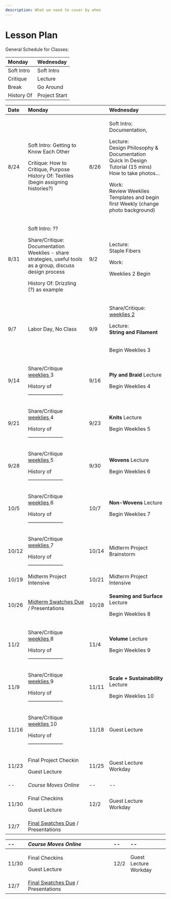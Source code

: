 ```yaml
---
description: What we need to cover by when
---
```


# Lesson Plan

General Schedule for Classes: 

| Monday | Wednesday |
| :--- | :--- |
| Soft Intro | Soft Intro |
| Critique  | Lecture |
| Break | Go Around |
| History Of | Project Start |



<table>
  <thead>
    <tr>
      <th style="text-align:left">Date</th>
      <th style="text-align:left">Monday</th>
      <th style="text-align:left"></th>
      <th style="text-align:left">Wednesday</th>
    </tr>
  </thead>
  <tbody>
    <tr>
      <td style="text-align:left">8/24</td>
      <td style="text-align:left">
        <p>Soft Intro: Getting to Know Each Other</p>
        <p>Critique: How to Critique, Purpose
          <br />History Of: Textiles (begin assigning histories?)</p>
      </td>
      <td style="text-align:left">8/26</td>
      <td style="text-align:left">
        <p>Soft Intro: Documentation,</p>
        <p>Lecture:
          <br />Design Philosophy &amp; Documentation
          <br />Quick In Design Tutorial (15 mins)
          <br />How to take photos...</p>
        <p>Work:
          <br />Review Weeklies Templates and begin first Weekly (change photo background)</p>
        <p></p>
      </td>
    </tr>
    <tr>
      <td style="text-align:left">8/31</td>
      <td style="text-align:left">
        <p>Soft Intro: ??</p>
        <p>Share/Critique:
          <br />Documentation Weeklies - share strategies, useful tools as a group, discuss
          design process</p>
        <p>History Of: Drizzling (?) as example</p>
      </td>
      <td style="text-align:left">9/2</td>
      <td style="text-align:left">
        <p>Lecture:
          <br />Staple Fibers</p>
        <p></p>
        <p>Work:</p>
        <p>Weeklies 2 Begin</p>
      </td>
    </tr>
    <tr>
      <td style="text-align:left">9/7</td>
      <td style="text-align:left">Labor Day, No Class</td>
      <td style="text-align:left">9/9</td>
      <td style="text-align:left">
        <p>Share/Critique:
          <br /> <a href="weeklies/2.-fiber-exploration.md">weeklies 2</a>
        </p>
        <p>Lecture:
          <br /><b>String and Filament</b>
        </p>
        <p>
          <br />Begin Weeklies 3</p>
      </td>
    </tr>
    <tr>
      <td style="text-align:left">9/14</td>
      <td style="text-align:left">
        <p>Share/Critique <a href="weeklies/2.-fiber-exploration.md">weeklies </a>3</p>
        <p>History of _______________</p>
      </td>
      <td style="text-align:left">9/16</td>
      <td style="text-align:left">
        <p><b>Ply and Braid</b> Lecture</p>
        <p>Begin Weeklies 4</p>
      </td>
    </tr>
    <tr>
      <td style="text-align:left">9/21</td>
      <td style="text-align:left">
        <p>Share/Critique <a href="weeklies/2.-fiber-exploration.md">weeklies </a>4</p>
        <p>History of _______________</p>
      </td>
      <td style="text-align:left">9/23</td>
      <td style="text-align:left">
        <p><b>Knits</b> Lecture</p>
        <p>Begin Weeklies 5</p>
      </td>
    </tr>
    <tr>
      <td style="text-align:left">9/28</td>
      <td style="text-align:left">
        <p>Share/Critique <a href="weeklies/2.-fiber-exploration.md">weeklies </a>5</p>
        <p>History of _______________</p>
      </td>
      <td style="text-align:left">9/30</td>
      <td style="text-align:left">
        <p><b>Wovens</b> Lecture</p>
        <p>Begin Weeklies 6</p>
      </td>
    </tr>
    <tr>
      <td style="text-align:left">10/5</td>
      <td style="text-align:left">
        <p>Share/Critique <a href="weeklies/2.-fiber-exploration.md">weeklies </a>6</p>
        <p>History of _______________</p>
      </td>
      <td style="text-align:left">10/7</td>
      <td style="text-align:left">
        <p><b>Non-Wovens</b> Lecture</p>
        <p>Begin Weeklies 7</p>
      </td>
    </tr>
    <tr>
      <td style="text-align:left">10/12</td>
      <td style="text-align:left">
        <p>Share/Critique <a href="weeklies/2.-fiber-exploration.md">weeklies </a>7</p>
        <p>History of _______________</p>
      </td>
      <td style="text-align:left">10/14</td>
      <td style="text-align:left">Midterm Project Brainstorm</td>
    </tr>
    <tr>
      <td style="text-align:left">10/19</td>
      <td style="text-align:left">Midterm Project Intensive</td>
      <td style="text-align:left">10/21</td>
      <td style="text-align:left">Midterm Project Intensive</td>
    </tr>
    <tr>
      <td style="text-align:left">10/26</td>
      <td style="text-align:left"><a href="project/midterm-project-follow-the-materials.md">Midterm Swatches Due</a> /
        Presentations</td>
      <td style="text-align:left">10/28</td>
      <td style="text-align:left">
        <p><b>Seaming and Surface</b> Lecture</p>
        <p>Begin Weeklies 8</p>
      </td>
    </tr>
    <tr>
      <td style="text-align:left">11/2</td>
      <td style="text-align:left">
        <p>Share/Critique <a href="weeklies/2.-fiber-exploration.md">weeklies </a>8</p>
        <p>History of _______________</p>
      </td>
      <td style="text-align:left">11/4</td>
      <td style="text-align:left">
        <p><b>Volume</b> Lecture</p>
        <p>Begin Weeklies 9</p>
      </td>
    </tr>
    <tr>
      <td style="text-align:left">11/9</td>
      <td style="text-align:left">
        <p>Share/Critique <a href="weeklies/2.-fiber-exploration.md">weeklies </a>9</p>
        <p>History of _______________</p>
      </td>
      <td style="text-align:left">11/11</td>
      <td style="text-align:left">
        <p><b>Scale + Sustainability</b> Lecture</p>
        <p>Begin Weeklies 10</p>
      </td>
    </tr>
    <tr>
      <td style="text-align:left">11/16</td>
      <td style="text-align:left">
        <p>Share/Critique <a href="weeklies/2.-fiber-exploration.md">weeklies </a>10</p>
        <p>History of _______________</p>
      </td>
      <td style="text-align:left">11/18</td>
      <td style="text-align:left">Guest Lecture</td>
    </tr>
    <tr>
      <td style="text-align:left">11/23</td>
      <td style="text-align:left">
        <p>Final Project Checkin</p>
        <p>Guest Lecture</p>
      </td>
      <td style="text-align:left">11/25</td>
      <td style="text-align:left">Guest Lecture
        <br />Workday</td>
    </tr>
    <tr>
      <td style="text-align:left">--</td>
      <td style="text-align:left"><em>Course Moves Online</em>
      </td>
      <td style="text-align:left">--</td>
      <td style="text-align:left">--</td>
    </tr>
    <tr>
      <td style="text-align:left">11/30</td>
      <td style="text-align:left">
        <p>Final Checkins</p>
        <p>Guest Lecture</p>
      </td>
      <td style="text-align:left">12/2</td>
      <td style="text-align:left">Guest Lecture
        <br />Workday</td>
    </tr>
    <tr>
      <td style="text-align:left">12/7</td>
      <td style="text-align:left"><a href="project/final-project-adapt-to-application.md">Final Swatches Due</a> /
        Presentations</td>
      <td style="text-align:left"></td>
      <td style="text-align:left"></td>
    </tr>
  </tbody>
</table>



<table>
  <thead>
    <tr>
      <th style="text-align:left">--</th>
      <th style="text-align:left"><em>Course Moves Online</em>
      </th>
      <th style="text-align:left">--</th>
      <th style="text-align:left">--</th>
    </tr>
  </thead>
  <tbody>
    <tr>
      <td style="text-align:left">11/30</td>
      <td style="text-align:left">
        <p>Final Checkins</p>
        <p>Guest Lecture</p>
      </td>
      <td style="text-align:left">12/2</td>
      <td style="text-align:left">Guest Lecture
        <br />Workday</td>
    </tr>
    <tr>
      <td style="text-align:left">12/7</td>
      <td style="text-align:left"><a href="project/final-project-adapt-to-application.md">Final Swatches Due</a> /
        Presentations</td>
      <td style="text-align:left"></td>
      <td style="text-align:left"></td>
    </tr>
  </tbody>
</table>

